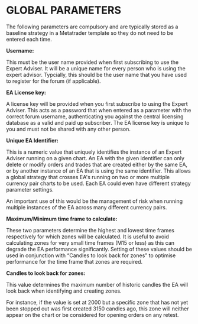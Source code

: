 # GLOBAL PARAMETERS

The following parameters are compulsory and are typically stored as a baseline strategy in a Metatrader template so they do not need to be entered each time.

**Username:**

This must be the user name provided when first subscribing to use the Expert Adviser. It will be a unique name for every person who is using the expert advisor. Typcially, this should be the user name that you have used to register for the forum \(if applicable\).

**EA License key:**

A license key will be provided when you first subscribe to using the Expert Adviser. This acts as a password that when entered as a parameter with the correct forum username, authenticating you against the central licensing database as a valid and paid up subscriber. The EA license key is unique to you and must not be shared with any other person.

**Unique EA Identifier:**

This is a numeric value that uniquely identifies the instance of an Expert Adviser running on a given chart. An EA with the given identifier can only delete or modify orders and trades that are created either by the same EA, or by another instance of an EA that is using the same identifier. This allows a global strategy that crosses EA's running on two or more multiple currency pair charts to be used. Each EA could even have different strategy parameter settings.

An important use of this would be the management of risk when running multiple instances of the EA across many different currency pairs.

**Maximum/Minimum time frame to calculate:**

These two parameters determine the highest and lowest time frames respectively for which zones will be calculated. It is useful to avoid calculating zones for very small time frames \(M15 or less\) as this can degrade the EA performance significantly. Setting of these values should be used in conjunction with “Candles to look back for zones” to optimise performance for the time frame that zones are required.

**Candles to look back for zones:**

This value determines the maximum number of historic candles the EA will look back when identifying and creating zones.

 For instance, if the value is set at 2000 but a specific zone that has not yet been stopped out was first created 3150 candles ago, this zone will neither appear on the chart or be considered for opening orders on any retest.

